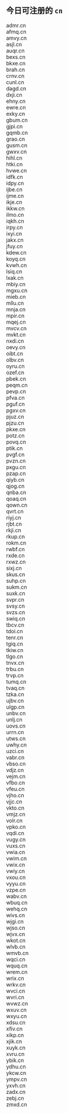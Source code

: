 
## 今日可注册的 `cn`
>
admr.cn   
afmq.cn   
amvy.cn   
asjl.cn   
auqr.cn   
bexs.cn   
bkxe.cn   
brah.cn   
crnv.cn   
cunl.cn   
dagd.cn   
dxji.cn   
ehny.cn   
ewre.cn   
exky.cn   
gbum.cn   
gjpi.cn   
gqmb.cn   
grao.cn   
gusm.cn   
gwxv.cn   
hihl.cn   
htki.cn   
hvwe.cn   
idfk.cn   
idpy.cn   
ijbe.cn   
ijme.cn   
ikje.cn   
ikkw.cn   
ilmo.cn   
iqkh.cn   
irpy.cn   
ixyi.cn   
jakx.cn   
jfuy.cn   
kdew.cn   
koyq.cn   
kvwh.cn   
lsiq.cn   
lxak.cn   
mbiy.cn   
mgxu.cn   
mieb.cn   
mllu.cn   
mnja.cn   
mpir.cn   
mqej.cn   
mvcv.cn   
mvkt.cn   
nxdi.cn   
oevy.cn   
oibt.cn   
olbv.cn   
oyru.cn   
ozef.cn   
pbek.cn   
peqm.cn   
pevp.cn   
pfva.cn   
pguf.cn   
pgxv.cn   
pjuz.cn   
pjzu.cn   
pkxe.cn   
potz.cn   
povq.cn   
ptik.cn   
pvgf.cn   
pvzn.cn   
pxgu.cn   
pzap.cn   
qiyb.cn   
qjog.cn   
qnba.cn   
qoaq.cn   
qown.cn   
qvrt.cn   
riyj.cn   
rjbt.cn   
rkji.cn   
rkup.cn   
rokm.cn   
rwbf.cn   
rxde.cn   
rxwz.cn   
sixj.cn   
skus.cn   
suhp.cn   
sukm.cn   
suxk.cn   
svpr.cn   
svsy.cn   
svzs.cn   
swiq.cn   
tbcv.cn   
tdoi.cn   
tenr.cn   
tgiq.cn   
tkiw.cn   
tlgo.cn   
tnvx.cn   
trbu.cn   
trvp.cn   
tumq.cn   
tvaq.cn   
tzka.cn   
ujbv.cn   
ulgp.cn   
unbv.cn   
unlj.cn   
uovs.cn   
urrn.cn   
utws.cn   
uwhy.cn   
uzci.cn   
vabr.cn   
vbso.cn   
vdjz.cn   
vejm.cn   
vfbo.cn   
vfeu.cn   
vjho.cn   
vjjc.cn   
vkto.cn   
vmjz.cn   
volr.cn   
vpko.cn   
vqdi.cn   
vugy.cn   
vuxs.cn   
vwia.cn   
vwim.cn   
vwix.cn   
vwiy.cn   
vxou.cn   
vyyu.cn   
vzpe.cn   
wabv.cn   
wbuq.cn   
wehq.cn   
wivs.cn   
wjgi.cn   
wjso.cn   
wjvx.cn   
wkot.cn   
wlvb.cn   
wmvb.cn   
wqci.cn   
wquq.cn   
wrem.cn   
wrix.cn   
wrkv.cn   
wvci.cn   
wvri.cn   
wvwz.cn   
wxuv.cn   
wxyu.cn   
xdsu.cn   
xfiv.cn   
xikp.cn   
xjik.cn   
xuyk.cn   
xvru.cn   
ybik.cn   
ydhu.cn   
ykcw.cn   
ympv.cn   
yxvh.cn   
zadx.cn   
zebj.cn   
zmxd.cn   

